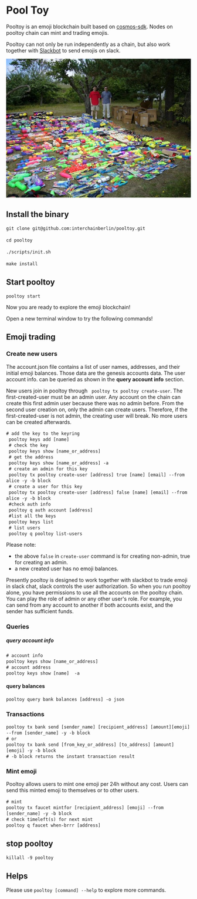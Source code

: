 # Pool Toy

Pooltoy is an emoji blockchain built based on [cosmos-sdk](https://github.com/cosmos/cosmos-sdk). Nodes on pooltoy chain can mint and trading emojis.

Pooltoy can not only be run independently as a chain, but also work together  with [Slackbot](https://github.com/interchainberlin/slackbot) to send emojis on slack.

![pool toy blockchain](./notes/cover_resize.jpg)


## Install the binary

```shell
git clone git@github.com:interchainberlin/pooltoy.git 

cd pooltoy

./scripts/init.sh

make install
```
## Start pooltoy
```shell
pooltoy start
```
Now you are ready to explore the emoji blockchain!

Open a new terminal window to try the following commands!
  

## Emoji trading

### Create new users

The account.json file contains a list of user names, addresses, and their initial emoji balances. Those data are the genesis accounts data. The user account info. can be queried as shown in the **query account info** section. 

New users join in pooltoy through ` pooltoy tx pooltoy create-user`. The first-created-user must be an admin user. Any account on the chain can create this first admin user because there was no admin before. From the second user creation on, only the admin can create users. 
Therefore, if the first-created-user is not admin, the creating user will break. No more users can be created afterwards.

```shell
# add the key to the keyring
 pooltoy keys add [name]
 # check the key
 pooltoy keys show [name_or_address]
 # get the address
 pooltoy keys show [name_or_address] -a
 # create an admin for this key
 pooltoy tx pooltoy create-user [address] true [name] [email] --from alice -y -b block
 # create a user for this key
 pooltoy tx pooltoy create-user [address] false [name] [email] --from alice -y -b block
 #check auth info
 pooltoy q auth account [address]
 #list all the keys
 pooltoy keys list
 # list users
 pooltoy q pooltoy list-users
```
Please note:

- the above `false` in `create-user` command is for creating non-admin, true for creating an admin.
- a new created user has no emoji balances.

Presently pooltoy is designed to work together with slackbot to trade emoji in slack chat, slack controls the user authorization. So when you run pooltoy alone, you have permissions to use all the accounts on the pooltoy chain. You can play the role of admin or any other user's role. For example, you can send from any account to another if both accounts exist, and the sender has sufficient funds.

### Queries
##### query account info
```shell
# account info
pooltoy keys show [name_or_address]
# account address
pooltoy keys show [name]  -a
```
#### query balances
```shell
pooltoy query bank balances [address] -o json
```

### Transactions
```shell
pooltoy tx bank send [sender_name] [recipient_address] [amount][emoji] --from [sender_name] -y -b block
# or 
pooltoy tx bank send [from_key_or_address] [to_address] [amount][emoji] -y -b block
# -b block returns the instant transaction result
````

### Mint emoji
Pooltoy allows users to mint one emoji per 24h without any cost. Users can send this minted emoji to themselves or to other users.

```shell
# mint
pooltoy tx faucet mintfor [recipient_address] [emoji] --from [sender_name] -y -b block
# check timeleft(s) for next mint
pooltoy q faucet when-brrr [address]
```
## stop pooltoy
```shell
killall -9 pooltoy
```

## Helps
Please use `pooltoy [command] --help` to explore more commands.

